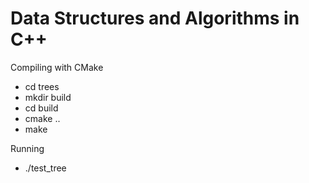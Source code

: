 <!--- #eda_cpp --->
# Data Structures and Algorithms in C++

Compiling with CMake 
- cd trees
- mkdir build
- cd build
- cmake ..
- make

Running
- ./test_tree

